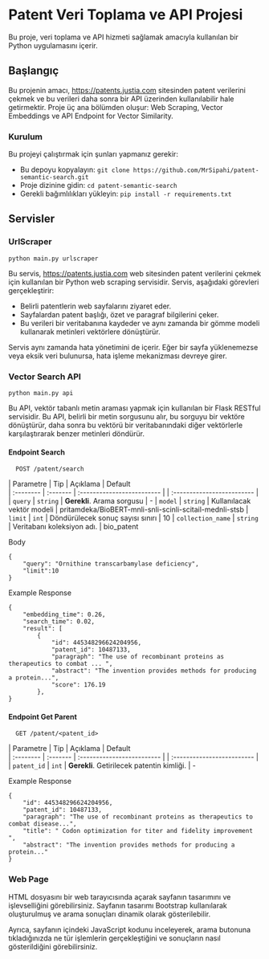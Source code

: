 # Patent Veri Toplama ve API Projesi

Bu proje, veri toplama ve API hizmeti sağlamak amacıyla kullanılan bir Python uygulamasını içerir.

## Başlangıç

Bu projenin amacı, https://patents.justia.com sitesinden patent verilerini çekmek ve bu verileri daha sonra bir API üzerinden kullanılabilir hale getirmektir. Proje üç ana bölümden oluşur: Web Scraping, Vector Embeddings ve API Endpoint for Vector Similarity.

### Kurulum

Bu projeyi çalıştırmak için şunları yapmanız gerekir:

- Bu depoyu kopyalayın: `git clone https://github.com/MrSipahi/patent-semantic-search.git`
- Proje dizinine gidin: `cd patent-semantic-search`
- Gerekli bağımlılıkları yükleyin: `pip install -r requirements.txt`



  
## Servisler

### UrlScraper

```
python main.py urlscraper
```

Bu servis, https://patents.justia.com web sitesinden patent verilerini çekmek için kullanılan bir Python web scraping servisidir. Servis, aşağıdaki görevleri gerçekleştirir:

- Belirli patentlerin web sayfalarını ziyaret eder.
- Sayfalardan patent başlığı, özet ve paragraf bilgilerini çeker.
- Bu verileri bir veritabanına kaydeder ve aynı zamanda bir gömme modeli kullanarak metinleri vektörlere dönüştürür.

Servis aynı zamanda hata yönetimini de içerir. Eğer bir sayfa yüklenemezse veya eksik veri bulunursa, hata işleme mekanizması devreye girer.

### Vector Search API

```
python main.py api
```

Bu API, vektör tabanlı metin araması yapmak için kullanılan bir Flask RESTful servisidir. Bu API, belirli bir metin sorgusunu alır, bu sorguyu bir vektöre dönüştürür, daha sonra bu vektörü bir veritabanındaki diğer vektörlerle karşılaştırarak benzer metinleri döndürür.

#### Endpoint Search

```
  POST /patent/search
```

| Parametre | Tip     | Açıklama        | Default          
| :-------- | :------- | :------------------------- | | :------------------------- |
| `query` | `string` | **Gerekli**. Arama sorgusu | -
| `model` | `string` | Kullanılacak vektör modeli | pritamdeka/BioBERT-mnli-snli-scinli-scitail-mednli-stsb
| `limit` | `int` | Döndürülecek sonuç sayısı sınırı | 10
| `collection_name` | `string` | Veritabanı koleksiyon adı. | bio_patent

Body
```
{
    "query": "Ornithine transcarbamylase deficiency",
    "limit":10
}
```
 Example Response
```
{
    "embedding_time": 0.26,
    "search_time": 0.02,
    "result": [
        {
            "id": 445348296624204956,
            "patent_id": 10487133,
            "paragraph": "The use of recombinant proteins as therapeutics to combat ... ",
            "abstract": "The invention provides methods for producing a protein...",
            "score": 176.19
        },
}
```

#### Endpoint Get Parent
```
  GET /patent/<patent_id>
```

| Parametre | Tip     | Açıklama        | Default          
| :-------- | :------- | :------------------------- | | :------------------------- |
| `patent_id` | `int` | **Gerekli**. Getirilecek patentin kimliği. | -


Example Response
```
{
    "id": 445348296624204956,
    "patent_id": 10487133,
    "paragraph": "The use of recombinant proteins as therapeutics to combat disease...",
    "title": " Codon optimization for titer and fidelity improvement ",
    "abstract": "The invention provides methods for producing a protein..."
}
```

### Web Page
HTML dosyasını bir web tarayıcısında açarak sayfanın tasarımını ve işlevselliğini görebilirsiniz. Sayfanın tasarımı Bootstrap kullanılarak oluşturulmuş ve arama sonuçları dinamik olarak gösterilebilir.

Ayrıca, sayfanın içindeki JavaScript kodunu inceleyerek, arama butonuna tıkladığınızda ne tür işlemlerin gerçekleştiğini ve sonuçların nasıl gösterildiğini görebilirsiniz.





